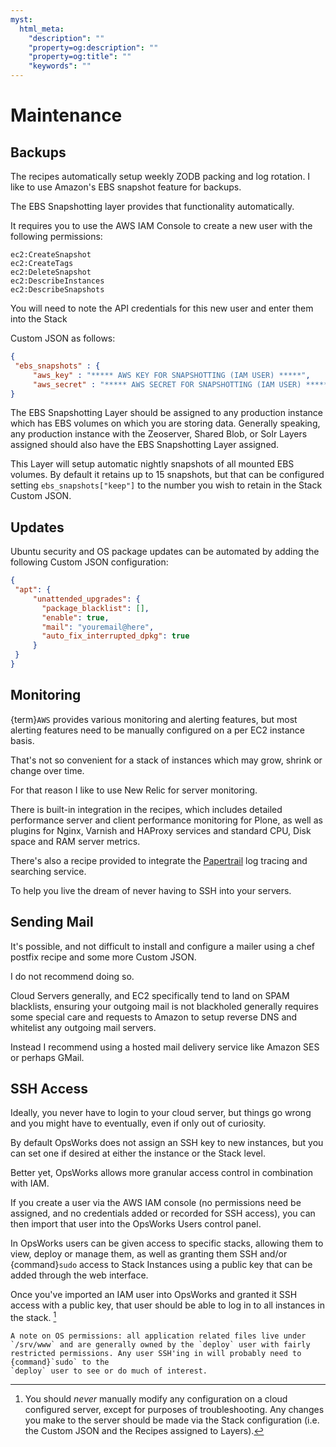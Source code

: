 ```yaml
---
myst:
  html_meta:
    "description": ""
    "property=og:description": ""
    "property=og:title": ""
    "keywords": ""
---
```


# Maintenance

## Backups

The recipes automatically setup weekly ZODB packing and log rotation.
I like to use Amazon's EBS snapshot feature for backups.

The EBS Snapshotting layer provides that functionality automatically.

It requires you to use the AWS IAM Console to create a new user with the following permissions:

```
ec2:CreateSnapshot
ec2:CreateTags
ec2:DeleteSnapshot
ec2:DescribeInstances
ec2:DescribeSnapshots
```

You will need to note the API credentials for this new user and enter them into the Stack

Custom JSON as follows:

```json
{
 "ebs_snapshots" : {
     "aws_key" : "***** AWS KEY FOR SNAPSHOTTING (IAM USER) *****",
     "aws_secret" : "***** AWS SECRET FOR SNAPSHOTTING (IAM USER) *****"}
}
```

The EBS Snapshotting Layer should be assigned to any production instance which has EBS volumes on which you are storing data.
Generally speaking, any production instance with the Zeoserver, Shared Blob, or Solr Layers assigned should
also have the EBS Snapshotting Layer assigned.

This Layer will setup automatic nightly snapshots of all mounted EBS volumes.
By default it retains up to 15 snapshots, but that can be configured setting
`ebs_snapshots["keep"]` to the number you wish to retain in the Stack Custom
JSON.

## Updates

Ubuntu security and OS package updates can be automated by adding the following Custom JSON configuration:

```json
{
 "apt": {
     "unattended_upgrades": {
       "package_blacklist": [],
       "enable": true,
       "mail": "youremail@here",
       "auto_fix_interrupted_dpkg": true
     }
 }
}
```

## Monitoring

{term}`AWS` provides various monitoring and alerting features, but most alerting features need to be manually configured on a per EC2 instance basis.

That's not so convenient for a stack of instances which may grow, shrink or change over time.

For that reason I like to use New Relic for server monitoring.

There is built-in integration in the recipes, which includes detailed performance server and client performance monitoring for Plone,
as well as plugins for Nginx, Varnish and HAProxy services and standard CPU, Disk space and RAM server metrics.

There's also a recipe provided to integrate the [Papertrail](https://www.papertrail.com) log tracing and searching service.

To help you live the dream of never having to SSH into your servers.

## Sending Mail

It's possible, and not difficult to install and configure a mailer using a chef postfix recipe and some more Custom JSON.

I do not recommend doing so.

Cloud Servers generally, and EC2 specifically tend to land on SPAM blacklists, ensuring your outgoing mail is not blackholed generally requires
some special care and requests to Amazon to setup reverse DNS and whitelist any outgoing mail servers.

Instead I recommend using a hosted mail delivery service like Amazon SES or perhaps GMail.

## SSH Access

Ideally, you never have to login to your cloud server, but things go wrong and you might have to eventually, even if only out of curiosity.

By default OpsWorks does not assign an SSH key to new instances, but you can set one if desired at either the instance or the Stack level.

Better yet, OpsWorks allows more granular access control in combination with IAM.

If you create a user via the AWS IAM console (no permissions need be assigned, and no credentials added or recorded for SSH access),
you can then import that user into the OpsWorks Users control panel.

In OpsWorks users can be given access to specific stacks, allowing them to view, deploy or manage them, as well as granting them SSH
and/or {command}`sudo` access to Stack Instances using a public key that can be added through the web interface.

Once you've imported an IAM user into OpsWorks and granted it SSH access with a public key,
that user should be able to log in to all instances in the stack. [^id2]

```{note}
A note on OS permissions: all application related files live under
`/srv/www` and are generally owned by the `deploy` user with fairly
restricted permissions. Any user SSH'ing in will probably need to {command}`sudo` to the
`deploy` user to see or do much of interest.
```

[^id2]: You should *never* manually modify any configuration on a cloud configured server, except for purposes of troubleshooting. Any changes you make to the server should be made via the Stack configuration (i.e. the Custom JSON and the Recipes assigned to Layers).
